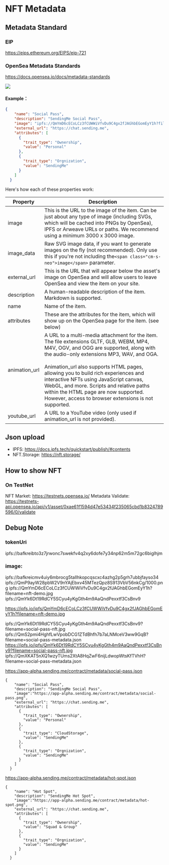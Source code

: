# NFT Metadata

## Metadata Standard

### EIP

https://eips.ethereum.org/EIPS/eip-721

### OpenSea Metadata Standards

https://docs.opensea.io/docs/metadata-standards

![](https://files.readme.io/8357ffd-nft-metadata.png)

#### Example：

```json
{
    "name": "Social Pass",
    "description": "SendingMe Social Pass",
    "image": "ipfs://QmYmD6cECoLCz3fCUWWiVfvDu9C4gx2fJAGhbEGomEyY1h?filename=nft-demo.jpg",
    "external_url": "https://chat.sending.me",
    "attributes": [
      {
        "trait_type": "Ownership",
        "value": "Personal"
      },
      {
        "trait_type": "Orgnization",
        "value": "SendingMe"
      }
    ]
  }
```

Here's how each of these properties work:


| Property      | Description                                                                                                                                                                                                                                                                                                                                                                                                                                                          |
| --------------- | ---------------------------------------------------------------------------------------------------------------------------------------------------------------------------------------------------------------------------------------------------------------------------------------------------------------------------------------------------------------------------------------------------------------------------------------------------------------------- |
| image         | This is the URL to the image of the item. Can be just about any type of image (including SVGs, which will be cached into PNGs by OpenSea), IPFS or Arweave URLs or paths. We recommend using a minimum 3000 x 3000 image.                                                                                                                                                                                                                                            |
| image_data    | Raw SVG image data, if you want to generate images on the fly (not recommended). Only use this if you're not including the`<span class="cm-s-neo">image</span>` parameter.                                                                                                                                                                                                                                                                                           |
| external_url  | This is the URL that will appear below the asset's image on OpenSea and will allow users to leave OpenSea and view the item on your site.                                                                                                                                                                                                                                                                                                                            |
| description   | A human-readable description of the item. Markdown is supported.                                                                                                                                                                                                                                                                                                                                                                                                     |
| name          | Name of the item.                                                                                                                                                                                                                                                                                                                                                                                                                                                    |
| attributes    | These are the attributes for the item, which will show up on the OpenSea page for the item. (see below)                                                                                                                                                                                                                                                                                                                                                              |
| animation_url | A URL to a multi-media attachment for the item. The file extensions GLTF, GLB, WEBM, MP4, M4V, OGV, and OGG are supported, along with the audio-only extensions MP3, WAV, and OGA.<br/><br/>Animation_url also supports HTML pages, allowing you to build rich experiences and interactive NFTs using JavaScript canvas, WebGL, and more. Scripts and relative paths within the HTML page are now supported. However, access to browser extensions is not supported. |
| youtube_url   | A URL to a YouTube video (only used if animation_url is not provided).                                                                                                                                                                                                                                                                                                                                                                                               |

## Json upload

- IPFS: https://docs.ipfs.tech/quickstart/publish/#contents
- NFT.Storage: https://nft.storage/

## How to show NFT
### On TestNet
NFT Market: https://testnets.opensea.io/
Metadata Validate: https://testnets-api.opensea.io/api/v1/asset/0xae61f1594d47e53434f235065cbd1b8324789596/0/validate

## Debug Note

### tokenUri

ipfs://bafkreibto3z7jrwonc7swekfv4q2xy6dofe7y34np62m5m72gc6biglhjm

### image:

ipfs://bafkreicmv4uiy6mbrocg5tallhkopcqscxc4azhg2p5grh7ubbjfayso34
ipfs://QmP9ayW28pbW2V9nYAjEbxv45MTezQpz8S913VbV56nkCg/1000.png
ipfs://QmYmD6cECoLCz3fCUWWiVfvDu9C4gx2fJAGhbEGomEyY1h?filename=nft-demo.jpg
ipfs://QmYk6Dt19RdCY5SCyu4yKgGth4m9AaQndPexxtf3CsBnv9

https://ipfs.io/ipfs/QmYmD6cECoLCz3fCUWWiVfvDu9C4gx2fJAGhbEGomEyY1h?filename=nft-demo.jpg


ipfs://QmYk6Dt19RdCY5SCyu4yKgGth4m9AaQndPexxtf3CsBnv9?filename=social-pass-nft.jpg
ipfs://QmS2pmi4HghfLwVpobDCG1ZTdBhfh7b7aLNMceV3ww9GqB?filename=social-pass-metadata.json
https://ipfs.io/ipfs/QmYk6Dt19RdCY5SCyu4yKgGth4m9AaQndPexxtf3CsBnv9?filename=social-pass-nft.jpg
ipfs://QmXKAT5nXQ1wzyTUms2XtA8HqZwF6nijLdwopWtsKfTVhH?filename=social-pass-metadata.json


https://app-alpha.sending.me/contract/metadata/social-pass.json
```
{
    "name": "Social Pass",
    "description": "SendingMe Social Pass",
    "image":"https://app-alpha.sending.me/contract/metadata/social-pass.png",
    "external_url": "https://chat.sending.me",
    "attributes": [
      {
        "trait_type": "Ownership",
        "value": "Personal"
      },
      {
        "trait_type": "CloudStorage",
        "value": "SendingMe"
      },
      {
        "trait_type": "Orgnization",
        "value": "SendingMe"
      }
    ]
  }
```
https://app-alpha.sending.me/contract/metadata/hot-spot.json
```
{
    "name": "Hot Spot",
    "description": "SendingMe Hot Spot",
    "image":"https://app-alpha.sending.me/contract/metadata/hot-spot.png",
    "external_url": "https://chat.sending.me",
    "attributes": [
      {
        "trait_type": "Ownership",
        "value": "Squad & Group"
      },
      {
        "trait_type": "Orgnization",
        "value": "SendingMe"
      }
    ]
  }
```